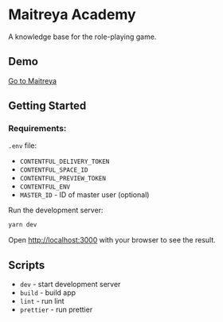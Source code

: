 # Maitreya Academy

A knowledge base for the role-playing game.

## Demo
[Go to Maitreya](http://maitreya-academy.vercel.app/])

## Getting Started

### Requirements: 

```.env``` file: 
  * ```CONTENTFUL_DELIVERY_TOKEN```
  * ```CONTENTFUL_SPACE_ID```
  * ```CONTENTFUL_PREVIEW_TOKEN```
  * ```CONTENTFUL_ENV```
  * ```MASTER_ID``` - ID of master user (optional)

Run the development server:

```bash
yarn dev
```

Open [http://localhost:3000](http://localhost:3000) with your browser to see the result.

## Scripts

* ```dev``` - start development server
* ```build``` - build app
* ```lint``` - run lint
* ```prettier``` - run prettier
